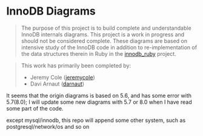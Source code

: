 # InnoDB Diagrams #
> The purpose of this project is to build complete and understandable InnoDB internals diagrams. This project is a work in progress and should not be considered complete. These diagrams are based on intensive study of the InnoDB code in addition to re-implementation of the data structures therein in Ruby in the [innodb_ruby](http://github.com/jeremycole/innodb_ruby/) project.

> This work has primarily been completed by:
> * Jeremy Cole ([jeremycole](http://github.com/jeremycole/))
> * Davi Arnaut ([darnaut](http://github.com/darnaut/))

It seems that the origin diagrams is based on 5.6, and has some error with 5.7(8.0);
I will update some new diagrams with 5.7 or 8.0 when I have read some part of the code.

except mysql/innodb, this repo will append some other system, such as postgresql/network/os and so on
